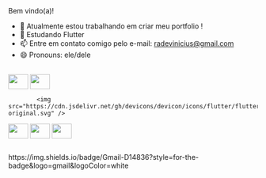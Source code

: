 <header>
<link rel="stylesheet" href="https://cdn.jsdelivr.net/gh/devicons/devicon@v2.15.1/devicon.min.css">
</header>

Bem vindo(a)! 



- 🔭 Atualmente estou trabalhando em criar meu portfolio !
- 🌱 Estudando Flutter
- 📫 Entre em contato comigo pelo e-mail:  radevinicius@gmail.com
- 😄 Pronouns: ele/dele


<div style="display: inline_block"><br>
<img align="center" height="30" width="40" src="https://cdn.jsdelivr.net/gh/devicons/devicon/icons/javascript/javascript-original.svg" />
<img align="center" height="30" width="40" src="https://cdn.jsdelivr.net/gh/devicons/devicon/icons/html5/html5-original-wordmark.svg" />
           

            <img src="https://cdn.jsdelivr.net/gh/devicons/devicon/icons/flutter/flutter-original.svg" />
          
          
<img align="center" height="30" width="40" src="https://cdn.jsdelivr.net/gh/devicons/devicon/icons/css3/css3-original-wordmark.svg" />
<img align="center" height="30" width="40" src="https://cdn.jsdelivr.net/gh/devicons/devicon/icons/react/react-original-wordmark.svg" />
<img align="center" height="30" width="40" src="https://cdn.jsdelivr.net/gh/devicons/devicon/icons/typescript/typescript-plain.svg" />

##

<div>
https://img.shields.io/badge/Gmail-D14836?style=for-the-badge&logo=gmail&logoColor=white
</div>

           
          
          
